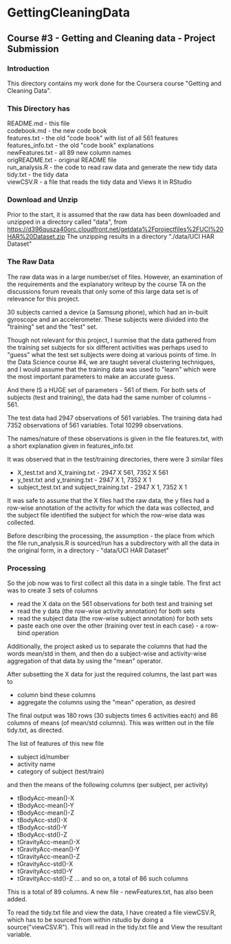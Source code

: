 GettingCleaningData
===================

Course #3 - Getting and Cleaning data - Project Submission
----------------------------------------------------------

### Introduction
This directory contains my work done for the Coursera course "Getting and Cleaning Data".

### This Directory has
README.md - this file  
codebook.md - the new code book  
features.txt - the old "code book" with list of all 561 features  
features_info.txt - the old "code book" explanations  
newFeatures.txt - all 89 new column names  
origREADME.txt - original README file  
run_analysis.R - the code to read raw data and generate the new tidy data  
tidy.txt - the tidy data  
viewCSV.R - a file that reads the tidy data and Views it in RStudio  

### Download and Unzip
Prior to the start, it is assumed that the raw data has been downloaded and unzipped in a directory called "data", from https://d396qusza40orc.cloudfront.net/getdata%2Fprojectfiles%2FUCI%20HAR%20Dataset.zip 
The unzipping results in a directory "./data/UCI HAR Dataset"

### The Raw Data
The raw data was in a large number/set of files. However, an examination of the requirements and the explanatory writeup by the course TA on the discussions forum reveals that only some of this large data set is of relevance for this project.

30 subjects carried a device (a Samsung phone), which had an in-built gyroscope and an accelerometer. These subjects were divided into the "training" set and the "test" set.

Though not relevant for this project, I surmise that the data gathered from the training set subjects for six different activities was perhaps used to "guess" what the test set subjects were doing at various points of time. In the Data Science course #4, we are taught several clustering techniques, and I would assume that the training data was used to "learn" which were the most important parameters to make an accurate guess.

And there IS a HUGE set of parameters - 561 of them. For both sets of subjects (test and training), the data had the same number of columns - 561.

The test data had 2947 observations of 561 variables.
The training data had 7352 observations of 561 variables.
Total 10299 observations.

The names/nature of these observations is given in the file features.txt, with a short explanation given in features_info.txt

It was observed that in the test/training directories, there were 3 similar files
- X_test.txt and X_training.txt - 2947 X 561, 7352 X 561
- y_test.txt and y_training.txt - 2947 X 1, 7352 X 1
- subject_test.txt and subject_training.txt - 2947 X 1, 7352 X 1

It was safe to assume that the X files had the raw data, the y files had a row-wise annotation of the activity for which the data was collected, and the subject file identified the subject for which the row-wise data was collected.

Before describing the processing, the assumption - the place from which the file run_analysis.R is sourced/run has a subdirectory with all the data in the original form, in a directory - "data/UCI HAR Dataset"

### Processing
So the job now was to first collect all this data in a single table. The first act was to create 3 sets of columns
- read the X data on the 561 observations for both test and training set
- read the y data (the row-wise activity annotation) for both sets
- read the subject data (the row-wise subject annotation) for both sets
- paste each one over the other (training over test in each case) - a row-bind operation

Additionally, the project asked us to separate the columns that had the words mean/std in them, and then do a subject-wise and activity-wise aggregation of that data by using the "mean" operator.

After subsetting the X data for just the required columns, the last part was to
- column bind these columns
- aggregate the columns using the "mean" operation, as desired

The final output was 180 rows (30 subjects times 6 activities each) and 86 columns of means (of mean/std columns). This was written out in the file tidy.txt, as directed.

The list of features of this new file
- subject id/number
- activity name
- category of subject (test/train)

and then the means of the following columns (per subject, per activity)
- tBodyAcc-mean()-X
- tBodyAcc-mean()-Y
- tBodyAcc-mean()-Z
- tBodyAcc-std()-X
- tBodyAcc-std()-Y
- tBodyAcc-std()-Z
- tGravityAcc-mean()-X
- tGravityAcc-mean()-Y
- tGravityAcc-mean()-Z
- tGravityAcc-std()-X
- tGravityAcc-std()-Y
- tGravityAcc-std()-Z
... and so on, a total of 86 such columns

This is a total of 89 columns. 
A new file - newFeatures.txt, has also been added.


To read the tidy.txt file and view the data, I have created a file viewCSV.R, which has to be sourced from within rstudio by doing a source("viewCSV.R"). This will read in the tidy.txt file and View the resultant variable.


